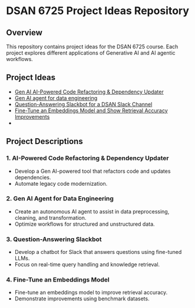# DSAN 6725 Project Ideas Repository

## Overview
This repository contains project ideas for the DSAN 6725 course. Each project explores different applications of Generative AI and AI agentic workflows.

## Project Ideas
- [Gen AI AI-Powered Code Refactoring & Dependency Updater](./Gen_AI_Code_Refactoring.md)
- [Gen AI agent for data engineering](./Gen_AI_Data_Engineering.md)
- [Question-Answering Slackbot for a DSAN Slack Channel](./Gen_AI_Slackbot.md)
- [Fine-Tune an Embeddings Model and Show Retrieval Accuracy Improvements](./Gen_AI_Embedding_Model.md)
- 
## Project Descriptions

### 1. AI-Powered Code Refactoring & Dependency Updater
- Develop a Gen AI-powered tool that refactors code and updates dependencies.
- Automate legacy code modernization.

### 2. Gen AI Agent for Data Engineering
- Create an autonomous AI agent to assist in data preprocessing, cleaning, and transformation.
- Optimize workflows for structured and unstructured data.

### 3. Question-Answering Slackbot
- Develop a chatbot for Slack that answers questions using fine-tuned LLMs.
- Focus on real-time query handling and knowledge retrieval.

### 4. Fine-Tune an Embeddings Model
- Fine-tune an embeddings model to improve retrieval accuracy.
- Demonstrate improvements using benchmark datasets.
